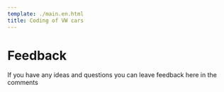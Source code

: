 ```yaml
---
template: ./main.en.html
title: Coding of VW cars
---
```

# Feedback
If you have any ideas and questions you can leave feedback here in the comments